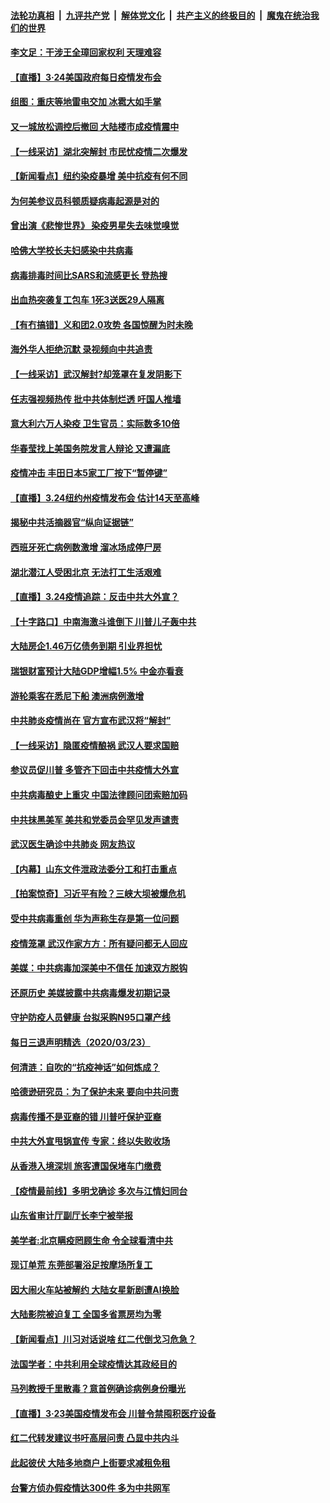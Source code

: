 ####  [法轮功真相](../../../../basic/blob/master/README.md?t=03250701) &nbsp;|&nbsp; [九评共产党](../../../../9ping.md/blob/master/README.md?t=03250701) &nbsp;|&nbsp; [解体党文化](../../../../jtdwh.md/blob/master/README.md?t=03250701)  &nbsp;|&nbsp; [共产主义的终极目的](../../../../gczydzjmd.md/blob/master/README.md?t=03250701) &nbsp;|&nbsp; [魔鬼在统治我们的世界](../../../../mgztzwmdsj.md/blob/master/README.md?t=03250701) 

#### [李文足：干涉王全璋回家权利 天理难容](../pages/nsc413/n11971377.md?t=03250701) 

#### [【直播】3·24美国政府每日疫情发布会](../pages/nsc413/n11970822.md?t=03250701) 

#### [组图：重庆等地雷电交加 冰雹大如手掌](../pages/nsc413/n11971200.md?t=03250701) 

#### [又一城放松调控后撤回 大陆楼市成疫情震中](../pages/nsc413/n11971082.md?t=03250701) 

#### [【一线采访】湖北突解封 市民忧疫情二次爆发](../pages/nsc413/n11971030.md?t=03250701) 

#### [【新闻看点】纽约染疫暴增 美中抗疫有何不同](../pages/nsc413/n11971029.md?t=03250701) 

#### [为何美参议员科顿质疑病毒起源是对的](../pages/nsc413/n11971107.md?t=03250701) 

#### [曾出演《悲惨世界》 染疫男星失去味觉嗅觉](../pages/nsc413/n11970880.md?t=03250701) 

#### [哈佛大学校长夫妇感染中共病毒](../pages/nsc413/n11970845.md?t=03250701) 

#### [病毒排毒时间比SARS和流感更长 登热搜](../pages/nsc413/n11970831.md?t=03250701) 

#### [出血热突袭复工包车 1死3送医29人隔离](../pages/nsc413/n11970948.md?t=03250701) 

#### [【有冇搞错】义和团2.0攻势 各国惊醒为时未晚](../pages/nsc413/n11970997.md?t=03250701) 

#### [海外华人拒绝沉默 录视频向中共追责](../pages/nsc413/n11970764.md?t=03250701) 

#### [【一线采访】武汉解封?却笼罩在复发阴影下](../pages/nsc413/n11970718.md?t=03250701) 

#### [任志强视频热传 批中共体制烂透 吁国人推墙](../pages/nsc413/n11970667.md?t=03250701) 

#### [意大利六万人染疫 卫生官员：实际数多10倍](../pages/nsc413/n11970658.md?t=03250701) 

#### [华春莹找上美国务院发言人辩论 又遭漏底](../pages/nsc413/n11970670.md?t=03250701) 

#### [疫情冲击 丰田日本5家工厂按下“暂停键”](../pages/nsc413/n11970683.md?t=03250701) 

#### [【直播】3.24纽约州疫情发布会 估计14天至高峰](../pages/nsc413/n11970458.md?t=03250701) 

#### [揭秘中共活摘器官“纵向证据链”](../pages/nsc413/n11967530.md?t=03250701) 

#### [西班牙死亡病例数激增 溜冰场成停尸房](../pages/nsc413/n11970377.md?t=03250701) 


#### [湖北潜江人受困北京 无法打工生活艰难](../pages/nsc413/n11970376.md?t=03250701) 

#### [【直播】3.24疫情追踪：反击中共大外宣？](../pages/nsc413/n11970043.md?t=03250701) 

#### [【十字路口】中南海激斗谁倒下 川普儿子轰中共](../pages/nsc413/n11968665.md?t=03250701) 

#### [大陆房企1.46万亿债务到期 引业界担忧](../pages/nsc413/n11969857.md?t=03250701) 

#### [瑞银财富预计大陆GDP增幅1.5% 中金亦看衰](../pages/nsc413/n11968907.md?t=03250701) 

#### [游轮乘客在悉尼下船 澳洲病例激增](../pages/nsc413/n11969979.md?t=03250701) 

#### [中共肺炎疫情尚在 官方宣布武汉将“解封”](../pages/nsc413/n11969755.md?t=03250701) 

#### [【一线采访】隐匿疫情酿祸 武汉人要求国赔](../pages/nsc413/n11969206.md?t=03250701) 

#### [参议员促川普 多管齐下回击中共疫情大外宣](../pages/nsc413/n11968542.md?t=03250701) 

#### [中共病毒酿史上重灾 中国法律顾问团索赔加码](../pages/nsc413/n11969583.md?t=03250701) 

#### [中共抹黑美军 美共和党委员会罕见发声谴责](../pages/nsc413/n11967918.md?t=03250701) 

#### [武汉医生确诊中共肺炎 网友热议](../pages/nsc413/n11969005.md?t=03250701) 

#### [【内幕】山东文件泄政法委分工和打击重点](../pages/nsc413/n11964183.md?t=03250701) 

#### [【拍案惊奇】习近平有险？三峡大坝被爆危机](../pages/nsc413/n11968465.md?t=03250701) 

#### [受中共病毒重创 华为声称生存是第一位问题](../pages/nsc413/n11968792.md?t=03250701) 

#### [疫情笼罩 武汉作家方方：所有疑问都无人回应](../pages/nsc413/n11968711.md?t=03250701) 

#### [美媒：中共病毒加深美中不信任 加速双方脱钩](../pages/nsc413/n11968684.md?t=03250701) 

#### [还原历史 美媒披露中共病毒爆发初期记录](../pages/nsc413/n11968096.md?t=03250701) 

#### [守护防疫人员健康 台拟采购N95口罩产线](../pages/nsc413/n11968647.md?t=03250701) 

#### [每日三退声明精选（2020/03/23）](../pages/nsc413/n11968668.md?t=03250701) 

#### [何清涟：自吹的“抗疫神话”如何炼成？](../pages/nsc413/n11968549.md?t=03250701) 

#### [哈德逊研究员：为了保护未来 要向中共问责](../pages/nsc413/n11968196.md?t=03250701) 

#### [病毒传播不是亚裔的错 川普吁保护亚裔](../pages/nsc413/n11968318.md?t=03250701) 

#### [中共大外宣甩锅宣传 专家：终以失败收场](../pages/nsc413/n11968278.md?t=03250701) 

#### [从香港入境深圳 旅客遭国保堵车门缴费](../pages/nsc413/n11968055.md?t=03250701) 

#### [【疫情最前线】多明戈确诊 多次与江情妇同台](../pages/nsc413/n11968009.md?t=03250701) 

#### [山东省审计厅副厅长李宁被举报](../pages/nsc413/n11966631.md?t=03250701) 

#### [美学者:北京瞒疫罔顾生命 令全球看清中共](../pages/nsc413/n11962164.md?t=03250701) 

#### [现订单荒 东莞部署浴足按摩场所复工](../pages/nsc413/n11968043.md?t=03250701) 

#### [因大闹火车站被解约 大陆女星新剧遭AI换脸](../pages/nsc413/n11964450.md?t=03250701) 

#### [大陆影院被迫复工 全国多省票房均为零](../pages/nsc413/n11967878.md?t=03250701) 

#### [【新闻看点】川习对话说啥 红二代倒戈习危急？](../pages/nsc413/n11967780.md?t=03250701) 

#### [法国学者：中共利用全球疫情达其政经目的](../pages/nsc413/n11968034.md?t=03250701) 

#### [马列教授千里散毒？意首例确诊病例身份曝光](../pages/nsc413/n11968139.md?t=03250701) 

#### [【直播】3·23美国疫情发布会 川普令禁囤积医疗设备](../pages/nsc413/n11968137.md?t=03250701) 

#### [红二代转发建议书吁高层问责 凸显中共内斗](../pages/nsc413/n11967845.md?t=03250701) 

#### [此起彼伏 大陆多地商户上街要求减租免租](../pages/nsc413/n11967932.md?t=03250701) 

#### [台警方侦办假疫情达300件 多为中共网军](../pages/nsc413/n11966988.md?t=03250701) 

